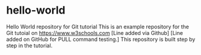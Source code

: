 # hello-world
Hello World repository for Git tutorial
This is an example repository for the Git tutoial on https://www.w3schools.com
[Line added via Github]
[Line added on GitHub for PULL command testing.]
This repository is built step by step in the tutorial.

